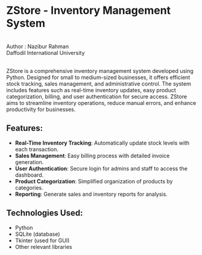 # ZStore - Inventory Management System
<br>
Author : Nazibur Rahman
<br>
Daffodil International University
<br>
<br>

ZStore is a comprehensive inventory management system developed using Python. Designed for small to medium-sized businesses, it offers efficient stock tracking, sales management, and administrative control. The system includes features such as real-time inventory updates, easy product categorization, billing, and user authentication for secure access. ZStore aims to streamline inventory operations, reduce manual errors, and enhance productivity for businesses.

## Features:
- **Real-Time Inventory Tracking**: Automatically update stock levels with each transaction.
- **Sales Management**: Easy billing process with detailed invoice generation.
- **User Authentication**: Secure login for admins and staff to access the dashboard.
- **Product Categorization**: Simplified organization of products by categories.
- **Reporting**: Generate sales and inventory reports for analysis.

## Technologies Used:
- Python
- SQLite (database)
- Tkinter (used for GUI)
- Other relevant libraries
